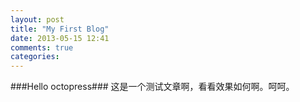 ```yaml
---
layout: post
title: "My First Blog"
date: 2013-05-15 12:41
comments: true
categories: 
---
```

###Hello octopress###
这是一个测试文章啊，看看效果如何啊。呵呵。
